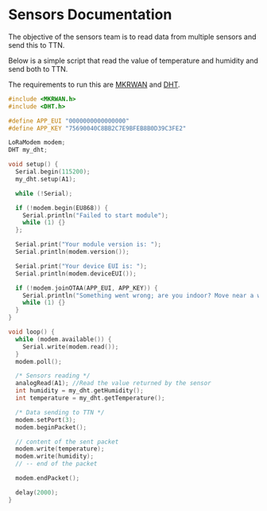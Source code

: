 # Sensors Documentation

The objective of the sensors team is to read data from multiple sensors and send this to TTN.

Below is a simple script that read the value of temperature and humidity and send both to TTN.

The requirements to run this are [MKRWAN](https://downloads.arduino.cc/libraries/github.com/arduino-libraries/MKRWAN-1.1.0.zip)
and [DHT](https://perso.citi.insa-lyon.fr/oiova/docs/arduino-DHT-master.zip).

```c++
#include <MKRWAN.h>
#include <DHT.h>

#define APP_EUI "0000000000000000"
#define APP_KEY "75690040C8BB2C7E9BFEB8B0D39C3FE2"

LoRaModem modem;
DHT my_dht;

void setup() {
  Serial.begin(115200);
  my_dht.setup(A1);

  while (!Serial);

  if (!modem.begin(EU868)) {
    Serial.println("Failed to start module");
    while (1) {}
  };

  Serial.print("Your module version is: ");
  Serial.println(modem.version());

  Serial.print("Your device EUI is: ");
  Serial.println(modem.deviceEUI());

  if (!modem.joinOTAA(APP_EUI, APP_KEY)) {
    Serial.println("Something went wrong; are you indoor? Move near a window and retry");
    while (1) {}
  }
}

void loop() {
  while (modem.available()) {
    Serial.write(modem.read());
  }
  modem.poll();

  /* Sensors reading */
  analogRead(A1); //Read the value returned by the sensor
  int humidity = my_dht.getHumidity();
  int temperature = my_dht.getTemperature();

  /* Data sending to TTN */
  modem.setPort(3);
  modem.beginPacket();

  // content of the sent packet
  modem.write(temperature);
  modem.write(humidity);
  // -- end of the packet

  modem.endPacket();

  delay(2000);
}
```